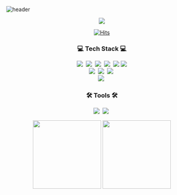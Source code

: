 <!--타이틀 부분-->
![header](https://capsule-render.vercel.app/api?type=waving&color=gradient&height=120&animation=fadeIn&section=footer&text=TaeSan+Choi&fontAlign=70)


<p align="center">
  <a href="https://git.io/typing-svg">
    <img src="https://readme-typing-svg.demolab.com/?lines=Welcome+to+TaeSan's+Github!;&font=Redressed&size=40&color=FFF">
  </a>
</p>
<div align="center">

[![Hits](https://hits.seeyoufarm.com/api/count/incr/badge.svg?url=https%3A%2F%2Fgithub.com%2FChoiTaeSan&count_bg=%23B5B2FF&title_bg=%236B66FF&icon=&icon_color=%23E7E7E7&title=Hits&edge_flat=false)](https://hits.seeyoufarm.com)
</div>



<h3 align="center">💻 Tech Stack 💻</h3>
<p align="center">
<img src="https://img.shields.io/badge/java-007396?style=for-the-badge&logo=Java&logoColor=white"/>&nbsp  
<img src="https://img.shields.io/badge/Python-3766AB?style=for-the-badge&logo=Python&logoColor=white"/>&nbsp 
<img src="https://img.shields.io/badge/C-00599C?style=for-the-badge&logo=c&logoColor=white"/>&nbsp
<img src="https://img.shields.io/badge/Javascript-ffb13b?style=for-the-badge&logo=javascript&logoColor=white"/>&nbsp
<img src="https://img.shields.io/badge/HTML5-E34F26?style=for-the-badge&logo=HTML5&logoColor=white">
<img src="https://img.shields.io/badge/CSS3-1572B6?style=for-the-badge&logo=CSS3&logoColor=white">

<br>
<img src="https://img.shields.io/badge/Spring-6DB33F?style=for-the-badge&logo=Spring&logoColor=white"/>&nbsp
<img src="https://img.shields.io/badge/SpringBoot-6DB33F?style=for-the-badge&logo=SpringBoot&logoColor=white"/>&nbsp 
<!--<img src="https://img.shields.io/badge/Node.js-339933?style=for-the-badge&logo=Node.js&logoColor=white"/>&nbsp-->
<img src="https://img.shields.io/badge/React-20232a?style=for-the-badge&logo=React&logoColor=61DAFB"/>&nbsp
<!-- <img src="https://img.shields.io/badge/Vue.js-4FC08D?style=for-the-badge&logo=Vue.js&logoColor=white"/> -->
<br>
<img src="https://img.shields.io/badge/Mysql-007396?style=for-the-badge&logo=MySql&logoColor=white"/>&nbsp

[//]: # (<img src="https://img.shields.io/badge/MariaDB-003545?style=for-the-badge&logo=mariaDB&logoColor=white"/>)

[//]: # (<img src="https://img.shields.io/badge/MongoDB-47A248?style=flat-square&logo=MongoDB&logoColor=white"/>)
<!--   <img src="https://img.shields.io/badge/AWS-232F3E?style=flat-square&logo=AmazonAWS&logoColor=white"/></a>&nbsp 
  <img src="https://img.shields.io/badge/Docker-2496ED?style=flat-square&logo=Docker&logoColor=white"/></a>&nbsp 
  <img src="https://img.shields.io/badge/Jenkins-D24939?style=flat-square&logo=Jenkins&logoColor=white"/></a>&nbsp  -->
</p>




<h3 align="center">🛠 Tools 🛠</h3>
<div align="center">
 <img src="https://img.shields.io/badge/Git-F05033?style=for-the-badge&logo=git&logoColor=white" />&nbsp
<img src="https://img.shields.io/badge/Github-181717?style=for-the-badge&logo=github&logoColor=white" />&nbsp
</div>



[//]: # (<br>)

[//]: # (<div align="center">)

[//]: # ()
[//]: # ([![Solved.ac 프로필]&#40;http://mazassumnida.wtf/api/v2/generate_badge?boj=xotks7524&#41;]&#40;https://solved.ac/xotks7524&#41;)

[//]: # ()
[//]: # (</div>)




<div align="center">

<p>
  <img height="180em" src="https://github-readme-stats.vercel.app/api?username=Tae4an&show_icons=true&include_all_commits=true&bg_color=30,BDBDBD,6A84B7&title_color=fff&text_color=fff">
  <img height="180em" src="https://github-readme-stats.vercel.app/api/top-langs/?username=Tae4an&layout=compact&bg_color=30,BDBDBD,6A84B7&title_color=fff&text_color=fff">
</p>
</div>
